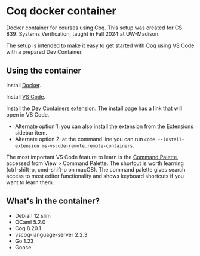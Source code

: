 # Coq docker container

Docker container for courses using Coq. This setup was created for CS 839: Systems Verification, taught in Fall 2024 at UW-Madison.

The setup is intended to make it easy to get started with Coq using VS Code with
a prepared Dev Container.

## Using the container

Install [Docker](https://www.docker.com/get-started/).

Install [VS Code](https://code.visualstudio.com).

Install the [Dev Containers extension](https://marketplace.visualstudio.com/items?itemName=ms-vscode-remote.remote-containers). The install page has a link that will open in VS Code.

- Alternate option 1: you can also install the extension from the Extensions sidebar item.
- Alternate option 2: at the command line you can run `code --install-extension ms-vscode-remote.remote-containers`.

The most important VS Code feature to learn is the [Command Palette](https://code.visualstudio.com/docs/getstarted/userinterface#_command-palette), accessed from View > Command Palette. The shortcut is worth learning (ctrl-shift-p, cmd-shift-p on macOS). The command palette gives search access to most editor functionality and shows keyboard shortcuts if you want to learn them.

## What's in the container?

- Debian 12 slim
- OCaml 5.2.0
- Coq 8.20.1
- vscoq-language-server 2.2.3
- Go 1.23
- Goose
